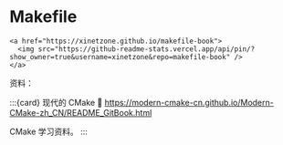 # Makefile


```{admonition} Makefile
<a href="https://xinetzone.github.io/makefile-book">
  <img src="https://github-readme-stats.vercel.app/api/pin/?show_owner=true&username=xinetzone&repo=makefile-book" />
</a>
```

资料：

:::{card} 现代的 CMake
:link: https://modern-cmake-cn.github.io/Modern-CMake-zh_CN/README_GitBook.html

CMake 学习资料。
:::
